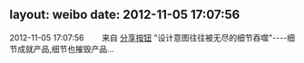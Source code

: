 layout: weibo
date: 2012-11-05 17:07:56
---
2012-11-05 17:07:56  &nbsp;&nbsp;&nbsp;&nbsp;&nbsp;&nbsp; 来自 <a href="http://app.weibo.com/t/feed/cUcI1A" rel="nofollow">分享按钮</a>
"设计意图往往被无尽的细节吞噬"----细节成就产品,细节也摧毁产品... ​​​
